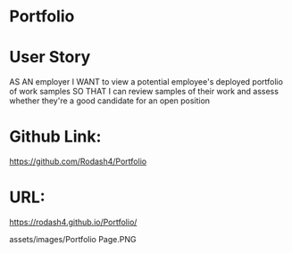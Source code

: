 # Portfolio

# User Story
AS AN employer
I WANT to view a potential employee's deployed portfolio of work samples
SO THAT I can review samples of their work and assess whether they're a good candidate for an open position

# Github Link: 
https://github.com/Rodash4/Portfolio
# URL: 
https://rodash4.github.io/Portfolio/

assets/images/Portfolio Page.PNG

